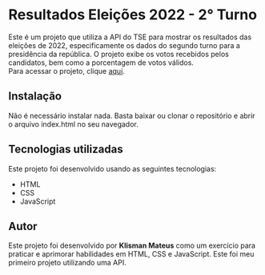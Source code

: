 <h1>Resultados Eleições 2022 - 2° Turno</h1>
Este é um projeto que utiliza a API do TSE para mostrar os resultados das eleições de 2022, especificamente os dados do segundo turno para a presidência da república. O projeto exibe os votos recebidos pelos candidatos, bem como a porcentagem de votos válidos.
</br>
Para acessar o projeto, clique <a href="https://segundoturno2022.netlify.app">aqui</a>.

<h2>Instalação</h2>
Não é necessário instalar nada. Basta baixar ou clonar o repositório e abrir o arquivo index.html no seu navegador.

<h2>Tecnologias utilizadas</h2>
Este projeto foi desenvolvido usando as seguintes tecnologias:
<ul>
  <li>HTML</li>
  <li>CSS</li>
  <li>JavaScript</li>
</ul>

<h2>Autor</h2>
Este projeto foi desenvolvido por <b>Klisman Mateus</b> como um exercício para praticar e aprimorar habilidades em HTML, CSS e JavaScript. Este foi meu primeiro projeto utilizando uma API.
